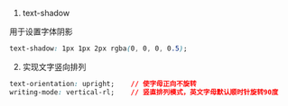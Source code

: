 1. text-shadow

用于设置字体阴影

```css
text-shadow: 1px 1px 2px rgba(0, 0, 0, 0.5);
```

2. 实现文字竖向排列

```css
text-orientation: upright;    // 使字母正向不旋转
writing-mode: vertical-rl;    // 竖直排列模式，英文字母默认顺时针旋转90度
```
